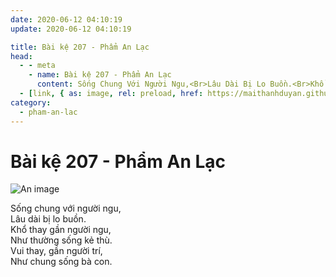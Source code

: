 ```yaml
---
date: 2020-06-12 04:10:19
update: 2020-06-12 04:10:19

title: Bài kệ 207 - Phẩm An Lạc
head:
  - - meta
    - name: Bài kệ 207 - Phẩm An Lạc
      content: Sống Chung Với Người Ngu,<Br>Lâu Dài Bị Lo Buồn.<Br>Khổ Thay Gần Người Ngu,<Br>Như Thường Sống Kẻ Thù.<Br>Vui Thay, Gần Người Trí,<Br>Như Chung Sống Bà Con.<Br>
  - [link, { as: image, rel: preload, href: https://maithanhduyan.github.io/kinh-phap-cu/img/pham-an-lac/pham-an-lac-207.jpg }]
category:
  - pham-an-lac
---
```


# Bài kệ 207 - Phẩm An Lạc

![An image](/img/pham-an-lac/pham-an-lac-207.jpg)

Sống chung với người ngu,<br>Lâu dài bị lo buồn.<br>Khổ thay gần người ngu,<br>Như thường sống kẻ thù.<br>Vui thay, gần người trí,<br>Như chung sống bà con.<br>
